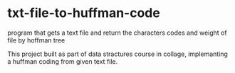 # txt-file-to-huffman-code
program that gets a text file and return the characters codes and weight of file by hoffman tree

This project built as part of data stractures course in collage, implemanting a huffman coding from given text file.
